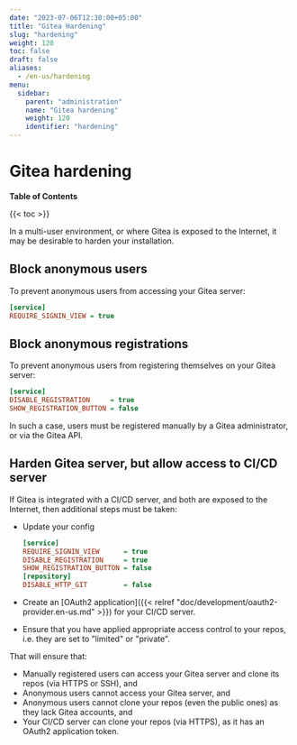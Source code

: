 ```yaml
---
date: "2023-07-06T12:30:00+05:00"
title: "Gitea Hardening"
slug: "hardening"
weight: 120
toc: false
draft: false
aliases:
  - /en-us/hardening
menu:
  sidebar:
    parent: "administration"
    name: "Gitea hardening"
    weight: 120
    identifier: "hardening"
---
```


# Gitea hardening

**Table of Contents**

{{< toc >}}

In a multi-user environment, or where Gitea is exposed to the Internet, it may be desirable to harden your installation.

## Block anonymous users

To prevent anonymous users from accessing your Gitea server:

```ini
[service]
REQUIRE_SIGNIN_VIEW = true
```

## Block anonymous registrations

To prevent anonymous users from registering themselves on your Gitea server:

```ini
[service]
DISABLE_REGISTRATION     = true
SHOW_REGISTRATION_BUTTON = false
```

In such a case, users must be registered manually by a Gitea administrator, or via the Gitea API.

## Harden Gitea server, but allow access to CI/CD server

If Gitea is integrated with a CI/CD server, and both are exposed to the Internet, then additional steps must be taken:

- Update your config

  ```ini
  [service]
  REQUIRE_SIGNIN_VIEW      = true
  DISABLE_REGISTRATION     = true
  SHOW_REGISTRATION_BUTTON = false  
  [repository]
  DISABLE_HTTP_GIT         = false
  ```

- Create an [OAuth2 application]({{< relref "doc/development/oauth2-provider.en-us.md" >}}) for your CI/CD server.
- Ensure that you have applied appropriate access control to your repos, i.e. they are set to "limited" or "private".

That will ensure that:

- Manually registered users can access your Gitea server and clone its repos (via HTTPS or SSH), and
- Anonymous users cannot access your Gitea server, and
- Anonymous users cannot clone your repos (even the public ones) as they lack Gitea accounts, and
- Your CI/CD server can clone your repos (via HTTPS), as it has an OAuth2 application token.
